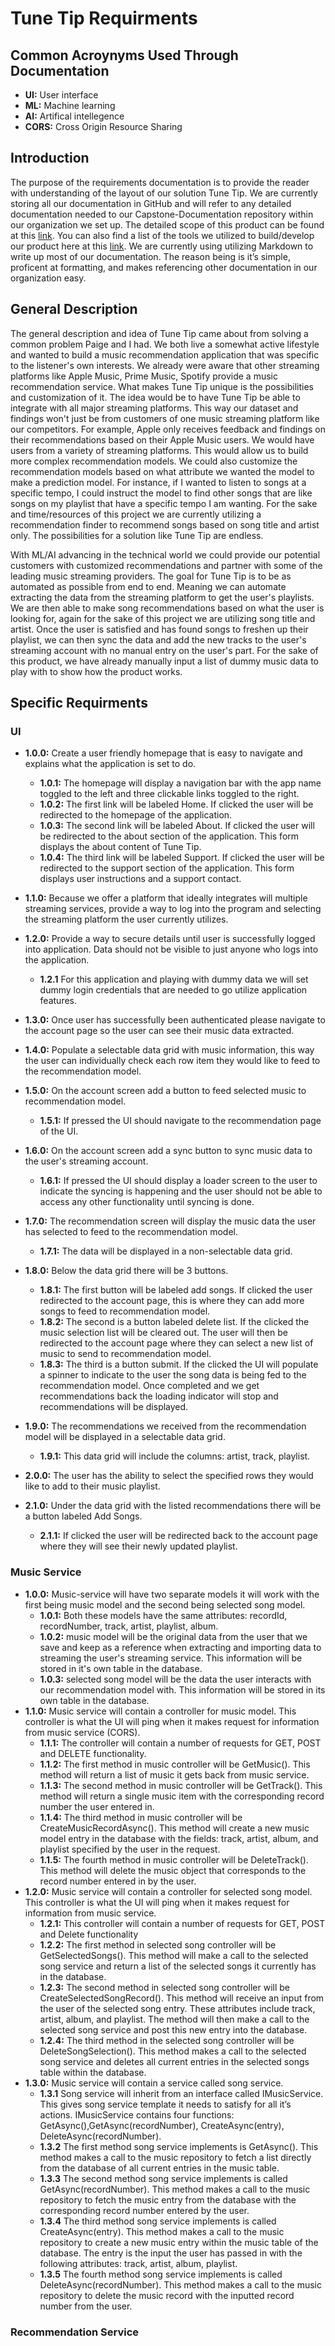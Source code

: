 # Tune Tip Requirments

## Common Acroynyms Used Through Documentation

- **UI:** User interface
- **ML:** Machine learning
- **AI:** Artifical intellegence
- **CORS:** Cross Origin Resource Sharing

## Introduction

The purpose of the requirements documentation is to provide the reader with understanding of the layout of our solution Tune Tip. We are currently storing all our documentation in GitHub and will refer to any detailed documentation needed to our Capstone-Documentation repository within our organization we set up. The detailed scope of this product can be found at this [link](https://github.com/Group6CapstoneGroup/Capstone-Documents/tree/main/Project%20Plan%20and%20Umbrella%20Activities/Scope%20Statement%20Assignment). You can also find a list of the tools we utilized to build/develop our product here at this [link](https://github.com/Group6CapstoneGroup/Capstone-Documents/tree/main/Project%20Plan%20and%20Umbrella%20Activities/Tools%20%26%20Standards). We are currently using utilizing Markdown to write up most of our documentation. The reason being is it’s simple, proficent at formatting, and makes referencing other documentation in our organization easy.

## General Description

The general description and idea of Tune Tip came about from solving a common problem Paige and I had. We both live a somewhat active lifestyle and wanted to build a music recommendation application that was specific to the listener's own interests. We already were aware that other streaming platforms like Apple Music, Prime Music, Spotify provide a music recommendation service. What makes Tune Tip unique is the possibilities and customization of it. The idea would be to have Tune Tip be able to integrate with all major streaming platforms. This way our dataset and findings won't just be from customers of one music streaming platform like our competitors. For example, Apple only receives feedback and findings on their recommendations based on their Apple Music users. We would have users from a variety of streaming platforms. This would allow us to build more complex recommendation models. We could also customize the recommendation models based on what attribute we wanted the model to make a prediction model. For instance, if I wanted to listen to songs at a specific tempo, I could instruct the model to find other songs that are like songs on my playlist that have a specific tempo I am wanting. For the sake and time/resources of this project we are currently utilizing a recommendation finder to recommend songs based on song title and artist only. The possibilities for a solution like Tune Tip are endless.

With ML/AI advancing in the technical world we could provide our potential customers with customized recommendations and partner with some of the leading music streaming providers. The goal for Tune Tip is to be as automated as possible from end to end. Meaning we can automate extracting the data from the streaming platform to get the user's playlists. We are then able to make song recommendations based on what the user is looking for, again for the sake of this project we are utilizing song title and artist. Once the user is satisfied and has found songs to freshen up their playlist, we can then sync the data and add the new tracks to the user's streaming account with no manual entry on the user's part. For the sake of this product, we have already manually input a list of dummy music data to play with to show how the product works.

## Specific Requirments

### UI

- **1.0.0:** Create a user friendly homepage that is easy to navigate and explains what the application is set to do.
  - **1.0.1:** The homepage will display a navigation bar with the app name toggled to the left and three clickable links toggled to the right.
  - **1.0.2:** The first link will be labeled Home. If clicked the user will be redirected to the homepage of the application.
  - **1.0.3:** The second link will be labeled About. If clicked the user will be redirected to the about section of the application. This form displays the about content of Tune Tip.
  - **1.0.4:** The third link will be labeled Support. If clicked the user will be redirected to the support section of the application. This form displays user instructions and a support contact.

- **1.1.0:** Because we offer a platform that ideally integrates will multiple streaming services, provide a way to log into the program and selecting the streaming platform the user currently utilizes.

- **1.2.0:** Provide a way to secure details until user is successfully logged into application. Data should not be visible to just anyone who logs into the application.
  - **1.2.1** For this application and playing with dummy data we will set dummy login credentials that are needed to go utilize application features.

- **1.3.0:** Once user has successfully been authenticated please navigate to the account page so the user can see their music data extracted.

- **1.4.0:** Populate a selectable data grid with music information, this way the user can individually check each row item they would like to feed to the recommendation model.

- **1.5.0:** On the account screen add a button to feed selected music to recommendation model.
  - **1.5.1:** If pressed the UI should navigate to the recommendation page of the UI.

- **1.6.0:** On the account screen add a sync button to sync music data to the user's streaming account.
  - **1.6.1:** If pressed the UI should display a loader screen to the user to indicate the syncing is happening and the user should not be able to access any other functionality until syncing is done.
  
- **1.7.0:** The recommendation screen will display the music data the user has selected to feed to the recommendation model.
  - **1.7.1:** The data will be displayed in a non-selectable data grid.

- **1.8.0:** Below the data grid there will be 3 buttons.
  - **1.8.1:** The first button will be labeled add songs. If clicked the user redirected to the account page, this is where they can add more songs to feed to recommendation model.
  - **1.8.2:** The second is a button labeled delete list. If the clicked the music selection list will be cleared out. The user will then be redirected to the account page where they can select a new list of music to send to recommendation model.
  - **1.8.3:** The third is a button submit. If the clicked the UI will populate a spinner to indicate to the user the song data is being fed to the recommendation model. Once completed and we get recommendations back the loading indicator will stop and recommendations will be displayed.

- **1.9.0:** The recommendations we received from the recommendation model will be displayed in a selectable data grid.
  - **1.9.1:** This data grid will include the columns: artist, track, playlist.

- **2.0.0:** The user has the ability to select the specified rows they would like to add to their music playlist.
- **2.1.0:** Under the data grid with the listed recommendations there will be a button labeled Add Songs.
  - **2.1.1:** If clicked the user will be redirected back to the account page where they will see their newly updated playlist.

### Music Service

- **1.0.0:** Music-service will have two separate models it will work with the first being music model and the second being selected song model.
  - **1.0.1:** Both these models have the same attributes: recordId, recordNumber, track, artist, playlist, album.
  - **1.0.2:** music model will be the original data from the user that we save and keep as a reference when extracting and importing data to streaming the user's streaming service. This information will be stored in it's own table in the database.
  - **1.0.3:** selected song model will be the data the user interacts with our recommendation model with. This information will be stored in its own table in the database.
- **1.1.0:** Music service will contain a controller for music model. This controller is what the UI will ping when it makes request for information from music service (CORS).
  - **1.1.1:** The controller will contain a number of requests for GET, POST and DELETE functionality.
  - **1.1.2:** The first method in music controller will be GetMusic(). This method will return a list of music it gets back from music service.
  - **1.1.3:** The second method in music controller will be GetTrack(). This method will return a single music item with the corresponding record number the user entered in.
  - **1.1.4:** The third method in music controller will be CreateMusicRecordAsync(). This method will create a new music model entry in the database with the fields: track, artist, album, and playlist specified by the user in the request.
  - **1.1.5:** The fourth method in music controller will be DeleteTrack(). This method will delete the music object that corresponds to the record number entered in by the user.
- **1.2.0:** Music service will contain a controller for selected song model. This controller is what the UI will ping when it makes request for information from music service.
  - **1.2.1:** This controller will contain a number of requests for GET, POST and Delete functionality
  - **1.2.2:** The first method in selected song controller will be GetSelectedSongs(). This method will make a call to the selected song service and return a list of the selected songs it currently has in the database.
  - **1.2.3:** The second method in selected song controller will be CreateSelectedSongRecord(). This method will receive an input from the user of the selected song entry. These attributes include track, artist, album, and playlist. The method will then make a call to the selected song service and post this new entry into the database.
  - **1.2.4:** The third method in the selected song controller will be DeleteSongSelection(). This method makes a call to the selected song service and deletes all current entries in the selected songs table within the database.
- **1.3.0:** Music service will contain a service called song service.
  - **1.3.1** Song service will inherit from an interface called IMusicService. This gives song service template it needs to satisfy for all it’s actions. IMusicService contains four functions: GetAsync(),GetAsync(recordNumber), CreateAsync(entry), DeleteAsync(recordNumber).
  - **1.3.2** The first method song service implements is GetAsync(). This method makes a call to the music repository to fetch a list directly from the database of all current entries in the music table.
  - **1.3.3** The second method song service implements is called GetAsync(recordNumber). This method makes a call to the music repository to fetch the music entry from the database with the corresponding record number entered by the user.
  - **1.3.4** The third method song service implements is called CreateAsync(entry). This method makes a call to the music repository to create a new music entry within the music table of the database. The entry is the input the user has passed in with the following attributes: track, artist, album, playlist.
  - **1.3.5** The fourth method song service implements is called DeleteAsync(recordNumber). This method makes a call to the music repository to delete the music record with the inputted record number from the user.

### Recommendation Service
